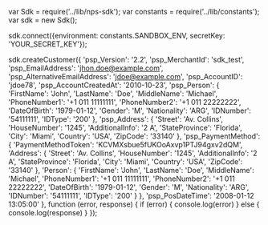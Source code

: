 var Sdk = require('../lib/nps-sdk');
var constants = require('../lib/constants');
var sdk = new Sdk();

sdk.connect({environment: constants.SANDBOX_ENV,
            secretKey: 'YOUR_SECRET_KEY'});

sdk.createCustomer({
    'psp_Version': '2.2',
    'psp_MerchantId': 'sdk_test',
    'psp_EmailAddress': 'jhon.doe@example.com',
    'psp_AlternativeEmailAddress': 'jdoe@example.com',
    'psp_AccountID': 'jdoe78',
    'psp_AccountCreatedAt': '2010-10-23',
    'psp_Person': {
        'FirstName': 'John',
        'LastName': 'Doe',
        'MiddleName': 'Michael',
        'PhoneNumber1': '+1 011 11111111',
        'PhoneNumber2': '+1 011 22222222',
        'DateOfBirth': '1979-01-12',
        'Gender': 'M',
        'Nationality': 'ARG',
        'IDNumber': '54111111',
        'IDType': '200'
    },
    'psp_Address': {
        'Street': 'Av. Collins',
        'HouseNumber': '1245',
        'AdditionalInfo': '2 A',
        'StateProvince': 'Florida',
        'City': 'Miami',
        'Country': 'USA',
        'ZipCode': '33140'
    },
    'psp_PaymentMethod': {
        'PaymentMethodToken': 'KCVMXsbue5fUKOoAxvp1PTJ94gxv2dQM',
        'Address': {
            'Street': 'Av. Collins',
            'HouseNumber': '1245',
            'AdditionalInfo': '2 A',
            'StateProvince': 'Florida',
            'City': 'Miami',
            'Country': 'USA',
            'ZipCode': '33140'
            },
        'Person': {
            'FirstName': 'John',
            'LastName': 'Doe',
            'MiddleName': 'Michael',
            'PhoneNumber1': '+1 011 11111111',
            'PhoneNumber2': '+1 011 22222222',
            'DateOfBirth': '1979-01-12',
            'Gender': 'M',
            'Nationality': 'ARG',
            'IDNumber': '54111111',
            'IDType': '200'
            }
    },
    'psp_PosDateTime': '2008-01-12 13:05:00'
},
function (error, response) { 
    if (error) {
        console.log(error)
    } else { 
        console.log(response)
    }
});

